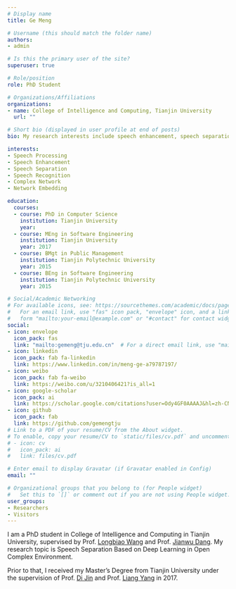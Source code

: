 ```yaml
---
# Display name
title: Ge Meng

# Username (this should match the folder name)
authors:
- admin

# Is this the primary user of the site?
superuser: true

# Role/position
role: PhD Student

# Organizations/Affiliations
organizations:
- name: College of Intelligence and Computing, Tianjin University
  url: ""

# Short bio (displayed in user profile at end of posts)
bio: My research interests include speech enhancement, speech separation and speech recognition.

interests:
- Speech Processing
- Speech Enhancement
- Speech Separation
- Speech Recognition
- Complex Network
- Network Embedding

education:
  courses:
  - course: PhD in Computer Science
    institution: Tianjin University
    year: 
  - course: MEng in Software Engineering
    institution: Tianjin University
    year: 2017
  - course: BMgt in Public Management
    institution: Tianjin Polytechnic University
    year: 2015
  - course: BEng in Software Engineering
    institution: Tianjin Polytechnic University
    year: 2015

# Social/Academic Networking
# For available icons, see: https://sourcethemes.com/academic/docs/page-builder/#icons
#   For an email link, use "fas" icon pack, "envelope" icon, and a link in the
#   form "mailto:your-email@example.com" or "#contact" for contact widget.
social:
- icon: envelope
  icon_pack: fas
  link: "mailto:gemeng@tju.edu.cn"  # For a direct email link, use "mailto:gemeng@tju.edu.cn".
- icon: linkedin
  icon_pack: fab fa-linkedin
  link: https://www.linkedin.com/in/meng-ge-a79787197/
- icon: weibo
  icon_pack: fab fa-weibo
  link: https://weibo.com/u/3210406421?is_all=1
- icon: google-scholar
  icon_pack: ai
  link: https://scholar.google.com/citations?user=Ody4GF0AAAAJ&hl=zh-CN
- icon: github
  icon_pack: fab
  link: https://github.com/gemengtju
# Link to a PDF of your resume/CV from the About widget.
# To enable, copy your resume/CV to `static/files/cv.pdf` and uncomment the lines below.
# - icon: cv
#   icon_pack: ai
#   link: files/cv.pdf

# Enter email to display Gravatar (if Gravatar enabled in Config)
email: ""

# Organizational groups that you belong to (for People widget)
#   Set this to `[]` or comment out if you are not using People widget.
user_groups:
- Researchers
- Visitors
---
```


I am a PhD student in College of Intelligence and Computing in Tianjin University, supervised by Prof. [Longbiao Wang](http://cic.tju.edu.cn/faculty/wanglongbiao/wang.html) and Prof. [Jianwu Dang](http://www.jaist.ac.jp/~jdang/index-e.htm). My research topic is Speech Separation Based on Deep Learning in Open Complex Environment.

Prior to that, I received my Master’s Degree from Tianjin University under the supervision of Prof. [Di Jin](http://cic.tju.edu.cn/faculty/jindi/index.htm) and Prof. [Liang Yang](https://yangliang.github.io/) in 2017.
